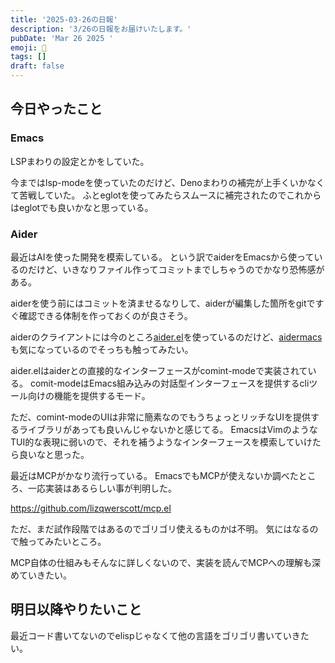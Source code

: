 ```yaml
---
title: '2025-03-26の日報'
description: '3/26の日報をお届けいたします。'
pubDate: 'Mar 26 2025 '
emoji: 🦊
tags: []
draft: false
---
```


## 今日やったこと

### Emacs

LSPまわりの設定とかをしていた。

今まではlsp-modeを使っていたのだけど、Denoまわりの補完が上手くいかなくて苦戦していた。
ふとeglotを使ってみたらスムースに補完されたのでこれからはeglotでも良いかなと思っている。

### Aider

最近はAIを使った開発を模索している。
という訳でaiderをEmacsから使っているのだけど、いきなりファイル作ってコミットまでしちゃうのでかなり恐怖感がある。

aiderを使う前にはコミットを済ませるなりして、aiderが編集した箇所をgitですぐ確認できる体制を作っておくのが良さそう。

aiderのクライアントには今のところ[aider.el](https://github.com/tninja/aider.el)を使っているのだけど、[aidermacs](https://github.com/MatthewZMD/aidermacs)も気になっているのでそっちも触ってみたい。

aider.elはaiderとの直接的なインターフェースがcomint-modeで実装されている。
comit-modeはEmacs組み込みの対話型インターフェースを提供するcliツール向けの機能を提供するモード。

ただ、comint-modeのUIは非常に簡素なのでもうちょっとリッチなUIを提供するライブラリがあっても良いんじゃないかと感じてる。
EmacsはVimのようなTUI的な表現に弱いので、それを補うようなインターフェースを模索していけたら良いなと思った。

最近はMCPがかなり流行っている。
EmacsでもMCPが使えないか調べたところ、一応実装はあるらしい事が判明した。

https://github.com/lizqwerscott/mcp.el

ただ、まだ試作段階ではあるのでゴリゴリ使えるものかは不明。
気にはなるので触ってみたいところ。

MCP自体の仕組みもそんなに詳しくないので、実装を読んでMCPへの理解も深めていきたい。

## 明日以降やりたいこと

最近コード書いてないのでelispじゃなくて他の言語をゴリゴリ書いていきたい。

